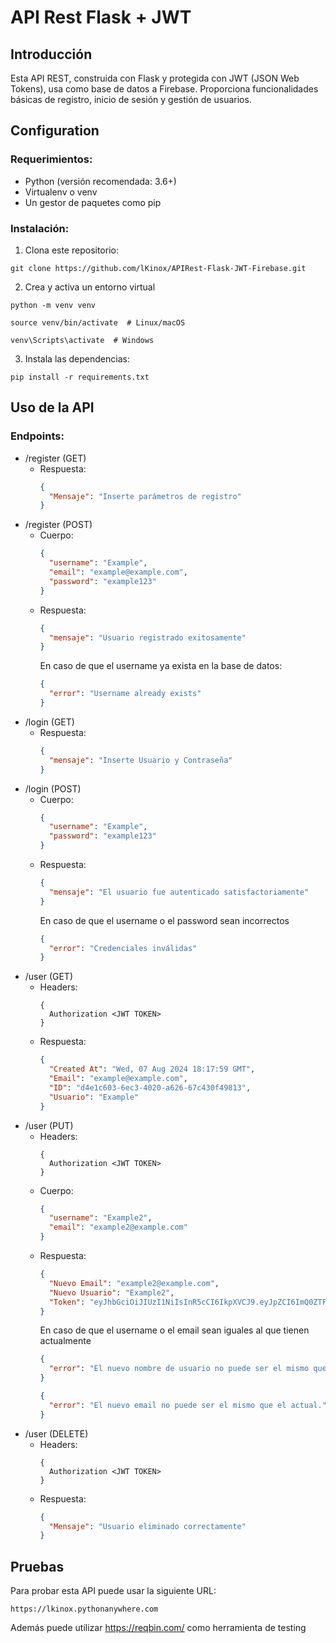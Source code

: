 
# API Rest Flask + JWT

## Introducción

Esta API REST, construida con Flask y protegida con JWT (JSON Web Tokens), usa como base de datos a Firebase. Proporciona funcionalidades básicas de registro, inicio de sesión y gestión de usuarios.


## Configuration

### Requerimientos:

* Python (versión recomendada: 3.6+)
* Virtualenv o venv
* Un gestor de paquetes como pip



### Instalación:

1. Clona este repositorio:
```
git clone https://github.com/lKinox/APIRest-Flask-JWT-Firebase.git
```
2. Crea y activa un entorno virtual
```
python -m venv venv

source venv/bin/activate  # Linux/macOS

venv\Scripts\activate  # Windows
```
3. Instala las dependencias:

```
pip install -r requirements.txt
```
## Uso de la API

### Endpoints:

* /register (GET)
  - Respuesta:
    ```json
    {
      "Mensaje": "Inserte parámetros de registro"
    }
    ```
* /register (POST)
  - Cuerpo:
    ```json
    {
      "username": "Example",
      "email": "example@example.com",
      "password": "example123"
    }
    ```
  - Respuesta:
    ```json
    {
      "mensaje": "Usuario registrado exitosamente"
    }
    ```
    En caso de que el username ya exista en la base de datos:
    ```json
    {
      "error": "Username already exists"
    }
    ```
* /login (GET)
  - Respuesta:
    ```json
    {
      "mensaje": "Inserte Usuario y Contraseña"
    }
    ```
* /login (POST)
  - Cuerpo:
    ```json
    {
      "username": "Example",
      "password": "example123"
    }
    ```
  - Respuesta:
    ```json
    {
      "mensaje": "El usuario fue autenticado satisfactoriamente"
    }
    ```
    En caso de que el username o el password sean incorrectos
    ```json
    {
      "error": "Credenciales inválidas"
    }
    ```
* /user (GET)
  - Headers:
    ```
    {
      Authorization <JWT TOKEN>
    }
    ```
  - Respuesta:
    ```json
    {
      "Created At": "Wed, 07 Aug 2024 18:17:59 GMT",
      "Email": "example@example.com",
      "ID": "d4e1c603-6ec3-4020-a626-67c430f49813",
      "Usuario": "Example"
    }
    ```
* /user (PUT)
  - Headers:
    ```
    {
      Authorization <JWT TOKEN>
    }
    ```
  - Cuerpo:
    ```json
    {
      "username": "Example2",
      "email": "example2@example.com"
    }
    ```
  - Respuesta:
    ```json
    {
      "Nuevo Email": "example2@example.com",
      "Nuevo Usuario": "Example2",
      "Token": "eyJhbGciOiJIUzI1NiIsInR5cCI6IkpXVCJ9.eyJpZCI6ImQ0ZTFjNjAzLTZlYzMtNDAyMC1hNjI2LTY3YzQzMGY0OTgxMyIsInVzZXJuYW1lIjoiRXhhbXBsZTIiLCJleHAiOjE3MjMyMjM4NzN9.gXT2nk9zjgFEEKZfXt9xGdfBqvoTXu-8YBgc84bBGj8"
    }
    ```
    En caso de que el username o el email sean iguales al que tienen actualmente
    ```json
    {
      "error": "El nuevo nombre de usuario no puede ser el mismo que el actual."
    }
    ```
    ```json
    {
      "error": "El nuevo email no puede ser el mismo que el actual."
    }
    ```
* /user (DELETE)
  - Headers:
    ```
    {
      Authorization <JWT TOKEN>
    }
    ```
  - Respuesta:
    ```json
    {
      "Mensaje": "Usuario eliminado correctamente"
    }
    ```


## Pruebas

Para probar esta API puede usar la siguiente URL:
```
https://lkinox.pythonanywhere.com
```
Además puede utilizar https://reqbin.com/ como herramienta de testing
